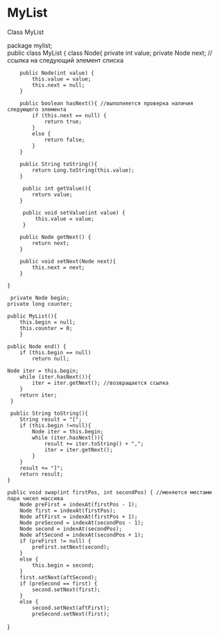 # MyList
Class MyList

package mylist;  
public class MyList {
    class Node{
        private int value;
        private Node next; //ссылка на следующий элемент списка
        
        public Node(int value) {
            this.value = value;
            this.next = null;
        }
        
        public boolean hasNext(){ //выполняется проверка наличия следующего элемента
            if (this.next == null) {
                return true;
            }
            else {
                return false;
            }
        }
        
        public String toString(){
            return Long.toString(this.value);
        }
        
         public int getValue(){
            return value;
        }
         
         public void setValue(int value) {
             this.value = value;
         }
        
        public Node getNext() {
            return next;
        }
        
        public void setNext(Node next){
            this.next = next;
        }
        
    }
    
     private Node begin;
    private long counter;
    
    public MyList(){
        this.begin = null;
        this.counter = 0;
        }
        
    public Node end() {
        if (this.begin == null)
            return null;
        
    Node iter = this.begin;
        while (iter.hasNext()){
            iter = iter.getNext(); //возвращается ссылка
        }
        return iter;
     }
     
     public String toString(){
        String result = "[";
        if (this.begin !=null){
            Node iter = this.begin;
            while (iter.hasNext()){
                result += iter.toString() + ",";
                iter = iter.getNext();
            }
        }
        result += "]";
        return result;
    }
    
    public void swap(int firstPos, int secondPos) { //меняется местами пара чисел массива
        Node preFirst = indexAt(firstPos - 1);
        Node first = indexAt(firstPos);
        Node aftFirst = indexAt(firstPos + 1);
        Node preSecond = indexAt(secondPos - 1);
        Node second = indexAt(secondPos);
        Node aftSecond = indexAt(secondPos + 1);
        if (preFirst != null) {
            preFirst.setNext(second);
        }
        else {
            this.begin = second; 
        }
        first.setNext(aftSecond);
        if (preSecond == first) {
            second.setNext(first);
        }
        else {
            second.setNext(aftFirst);
            preSecond.setNext(first);
   }
        

